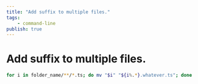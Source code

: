 ```yaml
---
title: "Add suffix to multiple files."
tags:
    - command-line
publish: true
---
```

# Add suffix to multiple files.

```sh
for i in folder_name/**/*.ts; do mv "$i" "${i%.*}.whatever.ts"; done
```